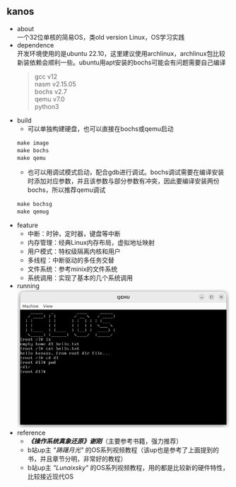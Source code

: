 ## kanos
* about<br>
一个32位单核的简易OS，类old version Linux，OS学习实践
* dependence<br>
  开发环境使用的是ubuntu 22.10，这里建议使用archlinux，archlinux包比较新装依赖会顺利一些。ubuntu用apt安装的bochs可能会有问题需要自己编译
  >gcc v12<br>
  >nasm v2.15.05<br>
  >bochs v2.7<br>
  >qemu v7.0<br>
  >python3<br>
* build<br>
  * 可以单独构建硬盘，也可以直接在bochs或qemu启动
  ```makefile
  make image
  make bochs
  make qemu
  ```
  * 也可以用调试模式启动，配合gdb进行调试。bochs调试需要在编译安装时添加对应参数，并且该参数与部分参数有冲突，因此要编译安装两份bochs，所以推荐qemu调试
  ```makefile
  make bochsg
  make qemug
  ```
* feature<br>
  * 中断：时钟，定时器，键盘等中断
  * 内存管理：经典Linux内存布局，虚拟地址映射
  * 用户模式：特权级隔离内核和用户
  * 多线程：中断驱动的多任务交替
  * 文件系统：参考minix的文件系统
  * 系统调用：实现了基本的几个系统调用
* running<br>
![](./images/running.png)
* reference<br>
  * ***《操作系统真象还原》谢刚***（主要参考书籍，强力推荐）
  * b站up主 *"踌躇月光"* 的OS系列视频教程（该up也是参考了上面提到的书，并且章节分明，非常好的教程）
  * b站up主 *"Lunaixsky"* 的OS系列视频教程，用的都是比较新的硬件特性，比较接近现代OS